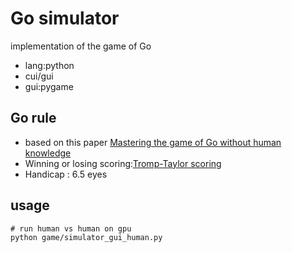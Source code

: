 # Go simulator
implementation of the game of Go
- lang:python
- cui/gui
- gui:pygame
## Go rule
- based on this paper [Mastering the game of Go without human knowledge](https://www.nature.com/articles/nature24270)
- Winning or losing scoring:[Tromp-Taylor scoring](https://senseis.xmp.net/?TrompTaylorRules)
- Handicap : 6.5 eyes
## usage
```
# run human vs human on gpu
python game/simulator_gui_human.py
```

